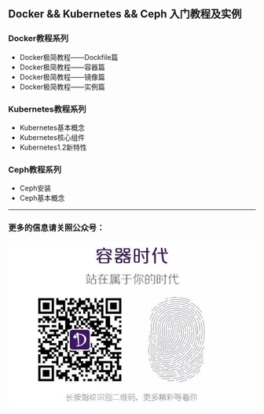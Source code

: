 Docker && Kubernetes && Ceph 入门教程及实例
-------------------------------------------------------------------

### Docker教程系列
+ Docker极简教程——Dockfile篇
+ Docker极简教程——容器篇
+ Docker极简教程——镜像篇
+ Docker极简教程——实例篇

### Kubernetes教程系列
+ Kubernetes基本概念
+ Kubernetes核心组件
+ Kubernetes1.2新特性


### Ceph教程系列
+ Ceph安装
+ Ceph基本概念


-------------------------------------------------------------------

### 更多的信息请关照公众号：
![CaaSOne](images/容器时代二维码.jpg)
